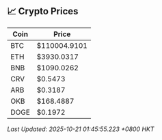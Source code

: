 ## 📈 Crypto Prices

| Coin | Price |
| ---- | ----- |
| BTC | $110004.9101 |
| ETH | $3930.0317 |
| BNB | $1090.0262 |
| CRV | $0.5473 |
| ARB | $0.3187 |
| OKB | $168.4887 |
| DOGE | $0.1972 |

_Last Updated: 2025-10-21 01:45:55.223 +0800 HKT_